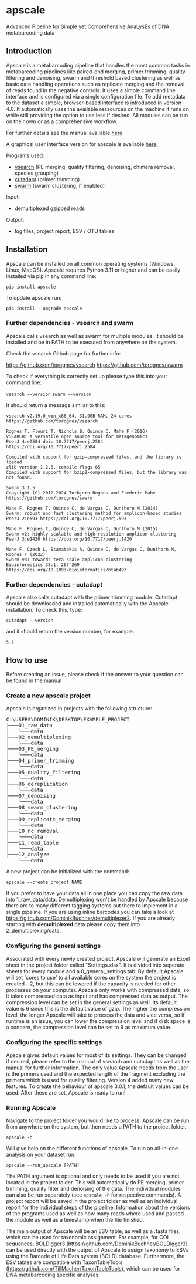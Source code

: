 # apscale
Advanced Pipeline for Simple yet Comprehensive AnaLysEs of DNA metabarcoding data

## Introduction
Apscale is a metabarcoding pipeline that handles the most common tasks in metabarcoding
pipelines like paired-end merging, primer trimming, quality filtering and
denoising, swarm and threshold based clustering as well as 
basic data handling operations such as replicate merging and the removal of reads found in the negative controls. 
It uses a simple command line interface and is configured via a single configuration file.
To add metadata to the dataset a simple, browser-based interface is introduced in version 4.0. 
It automatically uses the available ressources on the machine it runs on while still providing the option
to use less if desired. All modules can be run on their own or as a comprehensive workflow.

For further details see the manual available [here](https://github.com/DominikBuchner/apscale/blob/main/manual/apscale_manual.pdf)

A graphical user interface version for apscale is available [here](https://github.com/TillMacher/apscale_gui).

Programs used:
* [vsearch](https://github.com/torognes/vsearch) (PE merging, quality filtering, denoising, chimera removal, species grouping) 
* [cutadapt](https://github.com/marcelm/cutadapt) (primer trimming)
* [swarm](https://github.com/torognes/swarm) (swarm clustering, if enabled)

Input:
* demultiplexed gzipped reads

Output:
* log files, project report, ESV / OTU tables

## Installation

Apscale can be installed on all common operating systems (Windows, Linux, MacOS).
Apscale requires Python 3.11 or higher and can be easily installed via pip in any command line:

`pip install apscale`

To update apscale run:

`pip install --upgrade apscale`

### Further dependencies - vsearch and swarm

Apscale calls vsearch as well as swarm for multiple modules. It should be installed and be in PATH to be executed
from anywhere on the system.

Check the vsearch Github page for further info:

https://github.com/torognes/vsearch
https://github.com/torognes/swarm

To check if everything is correctly set up please type this into your command line:

`vsearch --version`
`swarm --version`

It should return a message similar to this:

```
vsearch v2.19.0_win_x86_64, 31.9GB RAM, 24 cores
https://github.com/torognes/vsearch

Rognes T, Flouri T, Nichols B, Quince C, Mahe F (2016)
VSEARCH: a versatile open source tool for metagenomics
PeerJ 4:e2584 doi: 10.7717/peerj.2584 https://doi.org/10.7717/peerj.2584

Compiled with support for gzip-compressed files, and the library is loaded.
zlib version 1.2.5, compile flags 65
Compiled with support for bzip2-compressed files, but the library was not found.
```

```
Swarm 3.1.5
Copyright (C) 2012-2024 Torbjorn Rognes and Frederic Mahe
https://github.com/torognes/swarm

Mahe F, Rognes T, Quince C, de Vargas C, Dunthorn M (2014)
Swarm: robust and fast clustering method for amplicon-based studies
PeerJ 2:e593 https://doi.org/10.7717/peerj.593

Mahe F, Rognes T, Quince C, de Vargas C, Dunthorn M (2015)
Swarm v2: highly-scalable and high-resolution amplicon clustering
PeerJ 3:e1420 https://doi.org/10.7717/peerj.1420

Mahe F, Czech L, Stamatakis A, Quince C, de Vargas C, Dunthorn M, Rognes T (2022)
Swarm v3: towards tera-scale amplicon clustering
Bioinformatics 38:1, 267-269 https://doi.org/10.1093/bioinformatics/btab493
```

### Further dependencies - cutadapt

Apscale also calls cutadapt with the primer trimming module. Cutadapt should be downloaded and installed
automatically with the Apscale installation. To check this, type:

`cutadapt --version`

and it should return the version number, for example:

`5.1`

## How to use

Before creating an issue, please check if the answer to your question can be found in the [manual](https://github.com/DominikBuchner/apscale/blob/main/manual/apscale_manual.pdf)

### Create a new apscale project

Apscale is organized in projects with the following structure:

<pre>
C:\USERS\DOMINIK\DESKTOP\EXAMPLE_PROJECT
├───01_raw_data
│   └───data
├───02_demultiplexing
│   └───data
├───03_PE_merging
│   └───data
├───04_primer_trimming
│   └───data
├───05_quality_filtering
│   └───data
├───06_dereplication
│   └───data
├───07_denoising
│   └───data
├───08_swarm_clustering
│   └───data
├───09_replicate_merging
│   └───data
├───10_nc_removal
│   └───data
├───11_read_table
│   └───data
├───12_analyze
    └───data
</pre>

A new project can be initialized with the command:

`apscale --create_project NAME`

If you prefer to have your data all in one place you can copy the raw data into 1_raw_data/data.
Demultiplexing won't be handled by Apscale because there are to many different tagging systems out there to implement in a single pipeline.
If you are using inline barcodes you can take a look at https://github.com/DominikBuchner/demultiplexer2.
If you are already starting with **demultiplexed** data please copy them into 2_demultiplexing/data.

### Configuring the general settings

Associated with every newly created project, Apscale will generate an Excel sheet in the project folder called "Settings.xlsx".
It is divided into seperate sheets for every module and a 0_general_settings tab.
By default Apscale will set 'cores to use' to all available cores on the system the project is created - 2, but this can be lowered
if the capacity is needed for other processes on your computer.
Apscale only works with compressed data, so it takes compressed data as input and has compressed data as output.
The compression level can be set in the general settings as well. Its default value is 6 since this is the default value of gzip.
The higher the compression level, the longer Apscale will take to process the data and vice versa, so if runtime is an issue, you can
lower the compression level and if disk space is a concern, the compression level can be set to 9 as maximum value.

### Configuring the specific settings

Apscale gives default values for most of its settings. They can be changed if desired, please refer to the manual of vsearch and cutadapt as well as the 
[manual](https://github.com/DominikBuchner/apscale/blob/main/manual/apscale_manual.pdf)
for further information. The only value Apscale needs from the user is the primers used and the expected length of the fragment excluding the primers which is used for quality filtering. Version 4 added many new features. To create the behaviour of apscale 3.0.1, the default values can be used.
After these are set, Apscale is ready to run!

### Running Apscale

Navigate to the project folder you would like to process. Apscale can be run from anywhere on the system, but then needs a PATH to the project folder.

`apscale -h`

Will give help on the different functions of apscale.
To run an all-in-one analysis on your dataset run:

`apscale --run_apscale [PATH]`

The PATH argument is optional and only needs to be used if you are not located in the project folder.
This will automatically do PE merging, primer trimming, quality filter and denoising of the data.
The individual modules can also be run separately (see `apscale -h` for respective commands). A project report will be saved in the project folder as well as an individual
report for the individual steps of the pipeline. Information about the versions of the programs used as well as how many reads where used and passed the module as well as a timestamp when the file finished.

The main output of Apscale will be an ESV table, as well as a .fasta files, which can be used for taxonomic assignment. For example, for COI sequences,
BOLDigger3 (https://github.com/DominikBuchner/BOLDigger3) can be used directly with the output of Apscale to assign taxonomy to ESVs using the Barcode of Life Data system (BOLD) database. Furthermore, the ESV tables are compatible with TaxonTableTools (https://github.com/TillMacher/TaxonTableTools), which can be used for DNA metabarcoding specific analyses.
